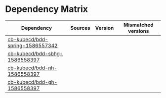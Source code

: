 # Dependency Matrix

Dependency | Sources | Version | Mismatched versions
---------- | ------- | ------- | -------------------
[cb-kubecd/bdd-spring-1586557342](https://github.com/cb-kubecd/bdd-spring-1586557342.git) |  | []() | 
[cb-kubecd/bdd-sbhg-1586558397](https://github.com/cb-kubecd/bdd-sbhg-1586558397.git) |  | []() | 
[cb-kubecd/bdd-nh-1586558397](https://github.com/cb-kubecd/bdd-nh-1586558397.git) |  | []() | 
[cb-kubecd/bdd-gh-1586558397](https://github.com/cb-kubecd/bdd-gh-1586558397.git) |  | []() | 
